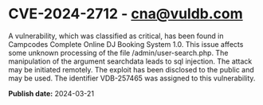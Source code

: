 # CVE-2024-2712 - cna@vuldb.com

A vulnerability, which was classified as critical, has been found in Campcodes Complete Online DJ Booking System 1.0. This issue affects some unknown processing of the file /admin/user-search.php. The manipulation of the argument searchdata leads to sql injection. The attack may be initiated remotely. The exploit has been disclosed to the public and may be used. The identifier VDB-257465 was assigned to this vulnerability.

**Publish date:** 2024-03-21
